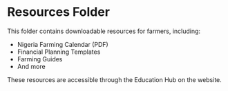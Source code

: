 # Resources Folder

This folder contains downloadable resources for farmers, including:

- Nigeria Farming Calendar (PDF)
- Financial Planning Templates
- Farming Guides
- And more

These resources are accessible through the Education Hub on the website.
